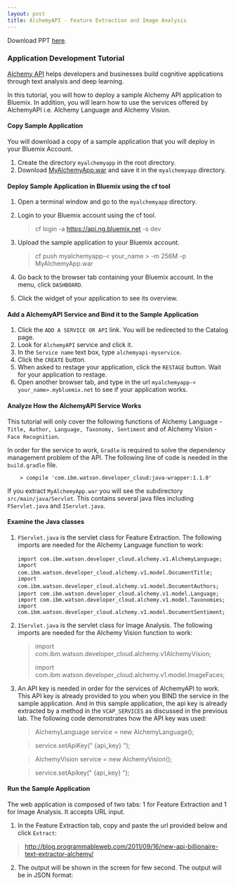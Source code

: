 ```yaml
---
layout: post
title: AlchemyAPI - Feature Extraction and Image Analysis
---
```

Download PPT [here](https://www.github.com/string-args/MyAlchemyApps).

### Application Development Tutorial

[Alchemy API](http://www.alchemyapi.com/) helps developers and businesses build cognitive applications through text analysis and deep learning.

In this tutorial, you will how to deploy a sample Alchemy API application to Bluemix. In addition, you will learn how to use the services offered by AlchemyAPI i.e. Alchemy Language and Alchemy Vision.

#### Copy Sample Application

You will download a copy of a sample application that you will deploy in your Bluemix Account.

1. Create the directory `myalchemyapp` in the root directory. 
2. Download [MyAlchemyApp.war](https://github.com/string-args/MyAlchemyApps) and save it in the `myalchemyapp` directory.

#### Deploy Sample Application in Bluemix using the cf tool

1. Open a terminal window and go to the `myalchemyapp` directory.
2. Login to your Bluemix account using the cf tool. 

	 > cf login -a https://api.ng.bluemix.net -s dev

3. Upload the sample application to your Bluemix account.

	> cf push myalchemyapp-< your_name > -m 256M -p MyAlchemyApp.war

4. Go back to the browser tab containing your Bluemix account. In the menu, click `DASHBOARD`.
5. Click the widget of your application to see its overview.

#### Add a AlchemyAPI Service and Bind it to the Sample Application

1. Click the `ADD A SERVICE OR API` link. You will be redirected to the Catalog page.
2. Look for `AlchemyAPI` service and click it.
3. In the `Service name` text box, type `alchemyapi-myservice`.
4. Click the `CREATE` button.
5. When asked to restage your application, click the `RESTAGE` button. Wait for your application to restage.
6. Open another browser tab, and type in the url `myalchemyapp-< your_name>.mybluemix.net` to see if your application works.

#### Analyze How the AlchemyAPI Service Works

This tutorial will only cover the following functions of Alchemy Language - `Title, Author, Language, Taxonomy, Sentiment` and of Alchemy Vision - `Face Recognition`.

In order for the service to work, `Gradle` is required to solve the dependency management problem of the API. The following line of code is needed in the `build.gradle` file.

		> compile 'com.ibm.watson.developer_cloud:java-wrapper:1.1.0'

If you extract `MyAlchemyApp.war` you will see the subdirectory `src/main/java/Servlet`. This contains several java files including `FServlet.java` and `IServlet.java`.

#### Examine the Java classes

1. `FServlet.java` is the servlet class for Feature Extraction. The following imports are needed for the Alchemy Language function to work:

	` import com.ibm.watson.developer_cloud.alchemy.v1.AlchemyLanguage; `
	` import com.ibm.watson.developer_cloud.alchemy.v1.model.DocumentTitle;`
	` import com.ibm.watson.developer_cloud.alchemy.v1.model.DocumentAuthors;`
	` import com.ibm.watson.developer_cloud.alchemy.v1.model.Language;`
	` import com.ibm.watson.developer_cloud.alchemy.v1.model.Taxonomies;`
	` import com.ibm.watson.developer_cloud.alchemy.v1.model.DocumentSentiment; `


2. `IServlet.java` is the servlet class for Image Analysis. The following imports are needed for the Alchemy Vision function to work:

	> import com.ibm.watson.developer_cloud.alchemy.v1AlchemyVision;
	> 
	> import com.ibm.watson.developer_cloud.alchemy.v1.model.ImageFaces;
	
3. An API key is needed in order for the services of AlchemyAPI to work. This API key is already provided to you when you BIND the service in the sample application. And in this sample application, the api key is already extracted by a method in the `VCAP_SERVICES` as discussed in the previous lab. The following code demonstrates how the API key was used:

	> AlchemyLanguage service = new AlchemyLanguage();
	
	> service.setApiKey(" {api_key} ");
		
	> AlchemyVision service = new AlchemyVision();
	
	> service.setApikey(" {api_key} ");

#### Run the Sample Application

The web application is composed of two tabs: 1 for Feature Extraction and 1 for Image Analysis. It accepts URL input.

1. In the Feature Extraction tab, copy and paste the url provided below and click `Extract`:

 > http://blog.programmableweb.com/2011/09/16/new-api-billionaire-text-extractor-alchemy/

2. The output will be shown in the screen for few second. The output will be in JSON format:



	 
	
 

